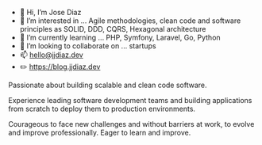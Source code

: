 - 👋 Hi, I’m Jose Diaz
- 👀 I’m interested in ... Agile methodologies, clean code and software principles as SOLID, DDD, CQRS, Hexagonal architecture
- 🌱 I’m currently learning ... PHP, Symfony, Laravel, Go, Python
- 💞️ I’m looking to collaborate on ... startups
- 📫 hello@jjdiaz.dev
- ✏️ https://blog.jjdiaz.dev

Passionate about building scalable and clean code software.

Experience leading software development teams and building applications from scratch to deploy them to production environments.

Courageous to face new challenges and without barriers at work, to evolve and improve professionally. Eager to learn and improve.
